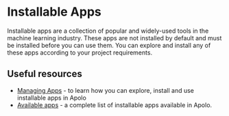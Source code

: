 # Installable Apps

Installable apps are a collection of popular and widely-used tools in the machine learning industry. These apps are not installed by default and must be installed before you can use them. You can explore and install any of these apps according to your project requirements.&#x20;

## Useful resources

* [Managing Apps](managing-apps.md) - to learn how you can explore, install and use installable apps in Apolo
* [Available apps](available-apps/) - a complete list of installable apps available in Apolo.
